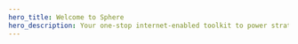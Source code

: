 ```yaml
---
hero_title: Welcome to Sphere
hero_description: Your one-stop internet-enabled toolkit to power strategic decisions.
---
```

